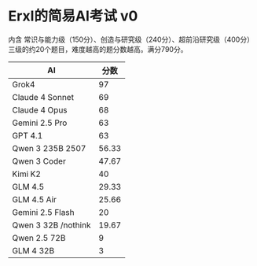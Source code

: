 # Erxl的简易AI考试 v0
内含 常识与能力级（150分）、创造与研究级（240分）、超前沿研究级（400分） 三级的约20个题目，难度越高的题分数越高。满分790分。

| AI | 分数 |
|---------|------|
| Grok4 | 97 |
| Claude 4 Sonnet | 69 |
| Claude 4 Opus | 68 |
| Gemini 2.5 Pro | 63 |
| GPT 4.1 | 63 |
| Qwen 3 235B 2507 | 56.33 |
| Qwen 3 Coder | 47.67 |
| Kimi K2 | 40 |
| GLM 4.5 | 29.33 |
| GLM 4.5 Air | 25.66 |
| Gemini 2.5 Flash | 20 |
| Qwen 3 32B /nothink | 19.67 |
| Qwen 2.5 72B | 9 |
| GLM 4 32B | 3 |
